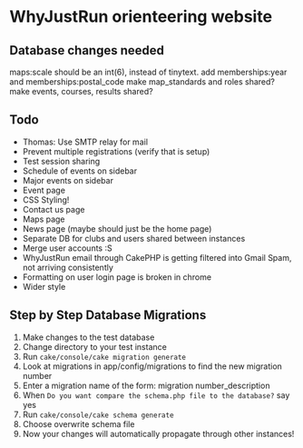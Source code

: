 # WhyJustRun orienteering website

## Database changes needed
   maps:scale should be an int(6), instead of tinytext.
   add memberships:year and memberships:postal_code
   make map_standards and roles shared?
   make events, courses, results shared?

## Todo

* Thomas: Use SMTP relay for mail
* Prevent multiple registrations (verify that is setup)
* Test session sharing
* Schedule of events on sidebar
* Major events on sidebar
* Event page
* CSS Styling!
* Contact us page
* Maps page
* News page (maybe should just be the home page)
* Separate DB for clubs and users shared between instances
* Merge user accounts :S
* WhyJustRun email through CakePHP is getting filtered into Gmail Spam, not arriving consistently
* Formatting on user login page is broken in chrome
* Wider style

## Step by Step Database Migrations

1. Make changes to the test database
2. Change directory to your test instance
3. Run `cake/console/cake migration generate`
4. Look at migrations in app/config/migrations to find the new migration number
5. Enter a migration name of the form: migration number_description
6. When `Do you want compare the schema.php file to the database?` say yes
7. Run 	`cake/console/cake schema generate`
8. Choose overwrite schema file
9. Now your changes will automatically propagate through other instances!

